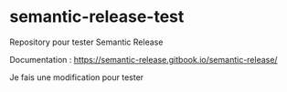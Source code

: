 # semantic-release-test
Repository pour tester Semantic Release

Documentation : https://semantic-release.gitbook.io/semantic-release/

Je fais une modification pour tester
